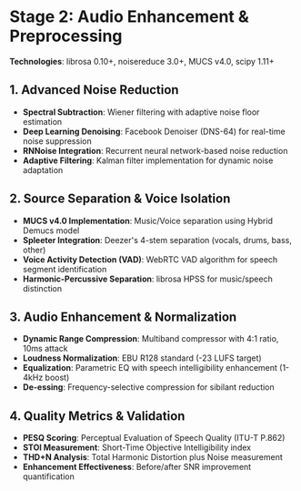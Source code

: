 # Stage 2: Audio Enhancement & Preprocessing

**Technologies**: librosa 0.10+, noisereduce 3.0+, MUCS v4.0, scipy 1.11+

## 1. Advanced Noise Reduction
- **Spectral Subtraction**: Wiener filtering with adaptive noise floor estimation
- **Deep Learning Denoising**: Facebook Denoiser (DNS-64) for real-time noise suppression
- **RNNoise Integration**: Recurrent neural network-based noise reduction
- **Adaptive Filtering**: Kalman filter implementation for dynamic noise adaptation

## 2. Source Separation & Voice Isolation
- **MUCS v4.0 Implementation**: Music/Voice separation using Hybrid Demucs model
- **Spleeter Integration**: Deezer's 4-stem separation (vocals, drums, bass, other)
- **Voice Activity Detection (VAD)**: WebRTC VAD algorithm for speech segment identification
- **Harmonic-Percussive Separation**: librosa HPSS for music/speech distinction

## 3. Audio Enhancement & Normalization
- **Dynamic Range Compression**: Multiband compressor with 4:1 ratio, 10ms attack
- **Loudness Normalization**: EBU R128 standard (-23 LUFS target)
- **Equalization**: Parametric EQ with speech intelligibility enhancement (1-4kHz boost)
- **De-essing**: Frequency-selective compression for sibilant reduction

## 4. Quality Metrics & Validation
- **PESQ Scoring**: Perceptual Evaluation of Speech Quality (ITU-T P.862)
- **STOI Measurement**: Short-Time Objective Intelligibility index
- **THD+N Analysis**: Total Harmonic Distortion plus Noise measurement
- **Enhancement Effectiveness**: Before/after SNR improvement quantification

